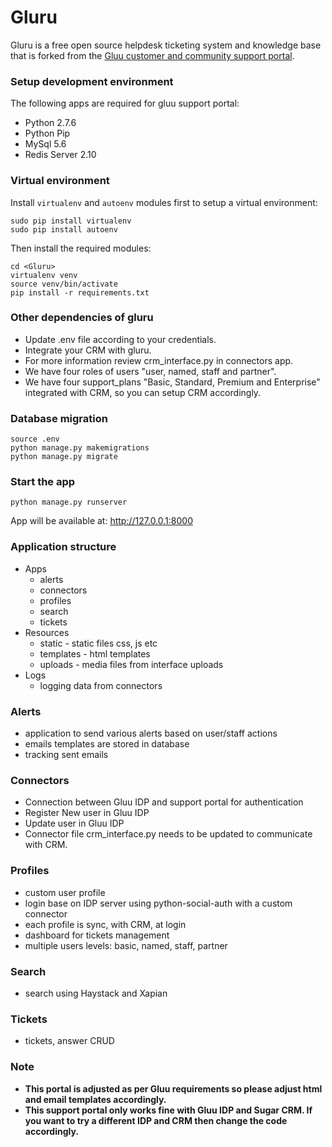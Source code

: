 # Gluru
Gluru is a free open source helpdesk ticketing system and knowledge base that is forked from the [Gluu customer and community support portal](https://support.gluu.org).

### Setup development environment

The following apps are required for gluu support portal:
- Python 2.7.6
- Python Pip
- MySql 5.6
- Redis Server 2.10

### Virtual environment
Install `virtualenv` and `autoenv` modules first to setup a virtual environment:
```
sudo pip install virtualenv
sudo pip install autoenv
```

Then install the required modules:
```
cd <Gluru>
virtualenv venv
source venv/bin/activate
pip install -r requirements.txt
```
### Other dependencies of gluru

- Update .env file according to your credentials.
- Integrate your CRM with gluru.
- For more information review crm_interface.py in connectors app.
- We have four roles of users "user, named, staff and partner".
- We have four support_plans "Basic, Standard, Premium and Enterprise" integrated with CRM, so you can setup CRM accordingly.

### Database migration

```
source .env
python manage.py makemigrations
python manage.py migrate
```
### Start the app

```
python manage.py runserver
```
App will be available at:
http://127.0.0.1:8000


### Application structure
  - Apps
      - alerts
      - connectors
      - profiles
      - search
      - tickets
  - Resources
      - static - static files css, js etc
      - templates - html templates
      - uploads - media files from interface uploads
  - Logs
      - logging data from connectors

### Alerts
   - application to send various alerts based on user/staff actions
   - emails templates are stored in database
   - tracking sent emails

### Connectors
   - Connection between Gluu IDP and support portal for authentication 
   - Register New user in Gluu IDP
   - Update user in Gluu IDP
   - Connector file crm_interface.py needs to be updated to communicate with CRM.

### Profiles
   - custom user profile
   - login base on IDP server using python-social-auth with a custom connector
   - each profile is sync, with CRM, at login
   - dashboard for tickets management
   - multiple users levels: basic, named, staff, partner

### Search
   - search using Haystack and Xapian

### Tickets
   - tickets, answer CRUD

### Note
   - **This portal is adjusted as per Gluu requirements so please adjust html and email templates accordingly.**
   - **This support portal only works fine with Gluu IDP and Sugar CRM. If you want to try a different IDP and CRM then change the code accordingly.**

